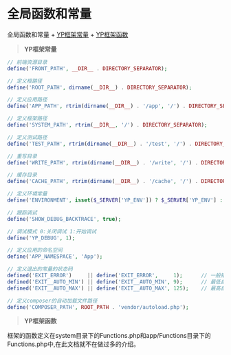 # 全局函数和常量

全局函数和常量
    + [YP框架常量](#constant)
    + [YP框架函数](#function)

><span id='constant'>**YP框架常量**</span>

```php
// 前端资源目录
define('FRONT_PATH', __DIR__ . DIRECTORY_SEPARATOR);

// 定义根路径
define('ROOT_PATH', dirname(__DIR__) . DIRECTORY_SEPARATOR);

// 定义应用路径
define('APP_PATH', rtrim(dirname(__DIR__) . '/app', '/') . DIRECTORY_SEPARATOR);

// 定义框架路径
define('SYSTEM_PATH', rtrim(__DIR__, '/') . DIRECTORY_SEPARATOR);

// 定义测试路径
define('TEST_PATH', rtrim(dirname(__DIR__) . '/test', '/') . DIRECTORY_SEPARATOR);

// 重写目录
define('WRITE_PATH', rtrim(dirname(__DIR__) . '/write', '/') . DIRECTORY_SEPARATOR);

// 缓存目录
define('CACHE_PATH', rtrim(dirname(__DIR__) . '/cache', '/') . DIRECTORY_SEPARATOR);

// 定义环境常量
define('ENVIRONMENT', isset($_SERVER['YP_ENV']) ? $_SERVER['YP_ENV'] : 'prod');

// 跟踪调试
define('SHOW_DEBUG_BACKTRACE', true);

// 调试模式 0:关闭调试 1:开始调试
define('YP_DEBUG', 1);

// 定义应用的命名空间
define('APP_NAMESPACE', 'App');

// 定义退出的常量的状态码
defined('EXIT_ERROR')     || define('EXIT_ERROR',     1);      // 一般错误
defined('EXIT__AUTO_MIN') || define('EXIT__AUTO_MIN', 9);      // 最低自动分配错误
defined('EXIT__AUTO_MAX') || define('EXIT__AUTO_MAX', 125);    // 最高自动分配错误

// 定义composer的自动加载文件路径
define('COMPOSER_PATH', ROOT_PATH . 'vendor/autoload.php');

```

><span id='function'>**YP框架函数**</span>

框架的函数定义在system目录下的Functions.php和app/Functions目录下的Functions.php中,在此文档就不在做过多的介绍。
